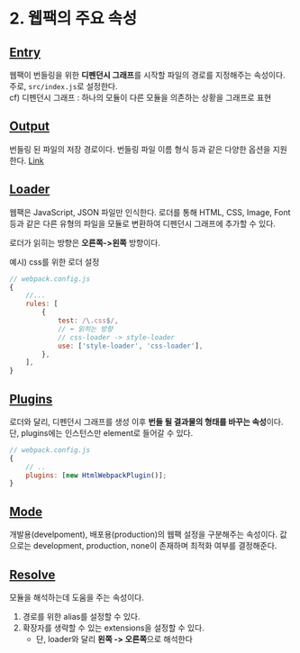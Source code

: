 # 2. 웹팩의 주요 속성

## [Entry](https://webpack.kr/concepts/#entry)

웹팩이 번들링을 위한 **디펜던시 그래프**를 시작할 파일의 경로를 지정해주는 속성이다.  
주로, `src/index.js`로 설정한다.  
cf) 디펜던시 그래프 : 하나의 모듈이 다른 모듈을 의존하는 상황을 그래프로 표현

## [Output](https://webpack.kr/concepts/#output)

번들링 된 파일의 저장 경로이다. 번들링 파일 이름 형식 등과 같은 다양한 옵션을 지원한다. [Link](https://webpack.kr/configuration/output/)

## [Loader](https://webpack.kr/concepts/#loaders)

웹팩은 JavaScript, JSON 파일만 인식한다. 로더를 통해 HTML, CSS, Image, Font 등과 같은 다른 유형의 파일을 모듈로 변환하여 디펜던시 그래프에 추가할 수 있다.

로더가 읽히는 방향은 **오른쪽->왼쪽** 방향이다.

예시) css를 위한 로더 설정

```js
// webpack.config.js
{
	//...
	rules: [
		{
			test: /\.css$/,
			// ⬅ 읽히는 방향
			// css-loader -> style-loader
			use: ['style-loader', 'css-loader'],
		},
	],
}
```

## [Plugins](https://webpack.kr/concepts/#plugins)

로더와 달리, 디펜던시 그래프를 생성 이후 **번들 될 결과물의 형태를 바꾸는 속성**이다. 단, plugins에는 인스턴스만 element로 들어갈 수 있다.

```js
// webpack.config.js
{
	// ..
	plugins: [new HtmlWebpackPlugin()];
}
```

## [Mode](https://webpack.kr/configuration/mode/)

개발용(develpoment), 배포용(production)의 웹팩 설정을 구분해주는 속성이다. 값으로는 development, production, none이 존재하며 최적화 여부를 결정해준다.

## [Resolve](https://webpack.kr/configuration/resolve/)

모듈을 해석하는데 도움을 주는 속성이다.

1. 경로를 위한 alias를 설정할 수 있다.
2. 확장자를 생략할 수 있는 extensions을 설정할 수 있다.
    - 단, loader와 달리 **왼쪽 -> 오른쪽**으로 해석한다
